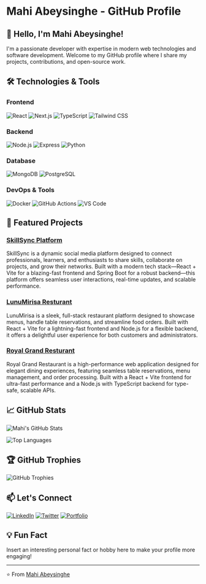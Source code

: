 # Mahi Abeysinghe - GitHub Profile


## 👋 Hello, I'm Mahi Abeysinghe!

I'm a passionate developer with expertise in modern web technologies and software development. Welcome to my GitHub profile where I share my projects, contributions, and open-source work.

## 🛠️ Technologies & Tools

### Frontend
![React](https://img.shields.io/badge/-React-61DAFB?logo=react&logoColor=white)
![Next.js](https://img.shields.io/badge/-Next.js-000000?logo=next.js&logoColor=white)
![TypeScript](https://img.shields.io/badge/-TypeScript-3178C6?logo=typescript&logoColor=white)
![Tailwind CSS](https://img.shields.io/badge/-Tailwind%20CSS-06B6D4?logo=tailwind-css&logoColor=white)

### Backend
![Node.js](https://img.shields.io/badge/-Node.js-339933?logo=node.js&logoColor=white)
![Express](https://img.shields.io/badge/-Express-000000?logo=express&logoColor=white)
![Python](https://img.shields.io/badge/-Python-3776AB?logo=python&logoColor=white)

### Database
![MongoDB](https://img.shields.io/badge/-MongoDB-47A248?logo=mongodb&logoColor=white)
![PostgreSQL](https://img.shields.io/badge/-PostgreSQL-4169E1?logo=postgresql&logoColor=white)

### DevOps & Tools
![Docker](https://img.shields.io/badge/-Docker-2496ED?logo=docker&logoColor=white)
![GitHub Actions](https://img.shields.io/badge/-GitHub%20Actions-2088FF?logo=github-actions&logoColor=white)
![VS Code](https://img.shields.io/badge/-VS%20Code-007ACC?logo=visual-studio-code&logoColor=white)

## 🌟 Featured Projects

### [SkillSync Platform](https://github.com/mahi-abeysinghe/project1)
SkillSync is a dynamic social media platform designed to connect professionals, learners, and enthusiasts to share skills, collaborate on projects, and grow their networks. Built with a modern tech stack—React + Vite for a blazing-fast frontend and Spring Boot for a robust backend—this platform offers seamless user interactions, real-time updates, and scalable performance.

### [LunuMirisa Resturant](https://github.com/mahi-abeysinghe/project2)
LunuMirisa is a sleek, full-stack restaurant platform designed to showcase menus, handle table reservations, and streamline food orders. Built with React + Vite for a lightning-fast frontend and Node.js for a flexible backend, it offers a delightful user experience for both customers and administrators.

### [Royal Grand Resturant](https://github.com/mahi-abeysinghe/project3)
Royal Grand Restaurant is a high-performance web application designed for elegant dining experiences, featuring seamless table reservations, menu management, and order processing. Built with a React + Vite frontend for ultra-fast performance and a Node.js with TypeScript backend for type-safe, scalable APIs.

## 📈 GitHub Stats

![Mahi's GitHub Stats](https://github-readme-stats.vercel.app/api?username=mahi-abeysinghe&show_icons=true&theme=radical)

![Top Languages](https://github-readme-stats.vercel.app/api/top-langs/?username=mahi-abeysinghe&layout=compact&theme=radical)

## 🏆 GitHub Trophies

![GitHub Trophies](https://github-profile-trophy.vercel.app/?username=mahi-abeysinghe&theme=radical&no-frame=true&margin-w=15)

## 📫 Let's Connect

[![LinkedIn](https://img.shields.io/badge/-LinkedIn-0A66C2?logo=linkedin&logoColor=white)](https://linkedin.com/in/mahi-abeysinghe)
[![Twitter](https://img.shields.io/badge/-Twitter-1DA1F2?logo=twitter&logoColor=white)](https://twitter.com/mahi_abeysinghe)
[![Portfolio](https://img.shields.io/badge/-Portfolio-FF4088?logo=hugo&logoColor=white)](https://mahi-abeysinghe.dev)

## 💡 Fun Fact
Insert an interesting personal fact or hobby here to make your profile more engaging!

---

⭐ From [Mahi Abeysinghe](https://github.com/mahi-abeysinghe)
